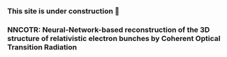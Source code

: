 ### This site is under construction 🚀
### NNCOTR: Neural-Network-based reconstruction of the 3D structure of relativistic electron bunches by Coherent Optical Transition Radiation

